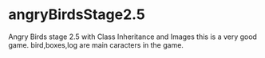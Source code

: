 # angryBirdsStage2.5
Angry Birds stage 2.5 with Class Inheritance and Images
this is a very good game.
bird,boxes,log are main caracters in the game.